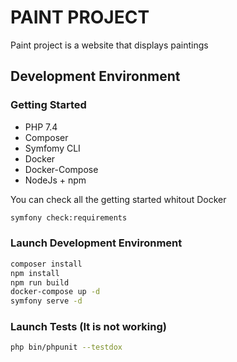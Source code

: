 # PAINT PROJECT

Paint project is a website that displays paintings

## Development Environment

### Getting Started

- PHP 7.4
- Composer
- Symfomy CLI
- Docker
- Docker-Compose
- NodeJs + npm

You can check all the getting started whitout Docker

```bash
symfony check:requirements
```

### Launch Development Environment

```bash
composer install
npm install
npm run build
docker-compose up -d
symfony serve -d
```

### Launch Tests (It is not working)

```bash
php bin/phpunit --testdox
```